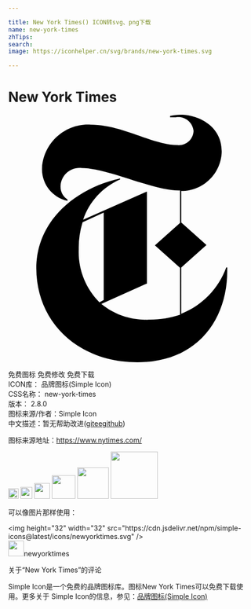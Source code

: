 ```yaml
---

title: New York Times() ICON转svg、png下载
name: new-york-times
zhTips: 
search: 
image: https://iconhelper.cn/svg/brands/new-york-times.svg

---
```


# New York Times  <small style="font-size: 60%;font-weight: 100"></small>

<div id="svg" class="svg-wrap">
<svg role="img" viewBox="0 0 24 24" xmlns="http://www.w3.org/2000/svg"><title>New York Times icon</title><path d="M21.272,14.815h-0.098c-0.747,2.049-2.335,3.681-4.363,4.483v-4.483l2.444-2.182l-2.444-2.182V7.397 c2.138,0.006,3.885-1.703,3.927-3.84c0-2.629-2.509-3.556-3.927-3.556c-0.367-0.007-0.734,0.033-1.091,0.12v0.131h0.556 c0.801-0.141,1.565,0.394,1.706,1.195C17.99,1.491,17.996,1.537,18,1.583c-0.033,0.789-0.7,1.401-1.488,1.367 c-0.02-0.001-0.041-0.002-0.061-0.004c-2.444,0-5.323-1.985-8.454-1.985C5.547,0.83,3.448,2.692,3.284,5.139 C3.208,6.671,4.258,8.031,5.76,8.346v-0.12C5.301,7.931,5.041,7.407,5.084,6.862c0.074-1.015,0.957-1.779,1.973-1.705 C7.068,5.159,7.08,5.16,7.091,5.161c2.629,0,6.872,2.182,9.501,2.182h0.098v3.142l-2.444,2.182l2.444,2.182v4.549 c-0.978,0.322-2.003,0.481-3.033,0.469c-1.673,0.084-3.318-0.456-4.614-1.516l4.429-1.985V7.451l-6.196,2.727 c0.592-1.75,1.895-3.168,3.589-3.905V6.175c-4.516,1.004-8.138,4.243-8.138,8.705c0,5.193,4.025,9.12,9.818,9.12 c6.011,0,8.727-4.363,8.727-8.814V14.815z M8.858,18.186c-1.363-1.362-2.091-3.235-2.007-5.16c-0.016-0.88,0.109-1.756,0.371-2.596 l2.051-0.938v8.476L8.858,18.186z"/></svg>
</div>
<detail full-name='new-york-times'></detail>

<div class="detail-page">
<p>
<span><span class="badge-success badge">免费图标</span> <span class="badge-success badge">免费修改</span>  <span class="badge-success badge">免费下载</span> </span>
<br/>
<span>
ICON库：
<span class="badge-secondary badge">品牌图标(Simple Icon)</span> 
</span>
<br/>
<span>
CSS名称：
<span class="badge-secondary badge">new-york-times</span> 
</span>

<br/>
<span>
版本：
<span class="badge-secondary badge">2.8.0</span> 
</span>
<br/>
<span>图标来源/作者：<span class="badge-light badge">Simple Icon</span></span> 
<br/>
<span class="zh-detail">中文描述：暂无<span class="help-link"><span>帮助改进</span>(<a href="https://gitee.com/liuwave/icon-helper/edit/master/json/brands/new-york-times.json" target="_blank" rel="noopener noreferrer">gitee</a><a href="https://github.com/liuwave/icon-helper/edit/master/json/brands/new-york-times.json" target="_blank" rel="noopener noreferrer">github</a></span>)</span><br/>
</p>
</div><div class="description description alert alert-light"><p>图标来源地址：<a href="https://www.nytimes.com/" target="_blank" rel="noopener noreferrer">https://www.nytimes.com/</a></p></div>
<div class="alert alert-dark">
<img height="21" width="21" src="https://cdn.jsdelivr.net/npm/simple-icons@latest/icons/newyorktimes.svg" />
<img height="24" width="24" src="https://cdn.jsdelivr.net/npm/simple-icons@latest/icons/newyorktimes.svg" />
<img height="32" width="32" src="https://cdn.jsdelivr.net/npm/simple-icons@latest/icons/newyorktimes.svg" />
<img height="48" width="48" src="https://cdn.jsdelivr.net/npm/simple-icons@latest/icons/newyorktimes.svg" />
<img height="64" width="64" src="https://cdn.jsdelivr.net/npm/simple-icons@latest/icons/newyorktimes.svg" />
<img height="96" width="96" src="https://cdn.jsdelivr.net/npm/simple-icons@latest/icons/newyorktimes.svg" />

</div>
<div>
  <p>可以像图片那样使用：    
  </p>
  <div class="alert alert-primary" style="font-size: 14px">
    &lt;img height="32" width="32" src="https://cdn.jsdelivr.net/npm/simple-icons@latest/icons/newyorktimes.svg" /&gt;
    <copy-btn content='<img height="32" width="32" src="https://cdn.jsdelivr.net/npm/simple-icons@latest/icons/newyorktimes.svg" />'></copy-btn>
  </div>
  <div class="alert alert-secondary">
    <img height="32" width="32" src="https://cdn.jsdelivr.net/npm/simple-icons@latest/icons/newyorktimes.svg" />newyorktimes
    <copy-btn content="newyorktimes" btn-title="复制图标名称"></copy-btn>
  </div>
</div>

<Vssue title="关于“New York Times”的评论" >关于“New York Times”的评论</Vssue>


<div><p>Simple Icon是一个免费的品牌图标库。图标New York Times可以免费下载使用。更多关于  Simple Icon的信息，参见：<a target="_blank" href="https://iconhelper.cn/brands.html">品牌图标(Simple Icon)</a>
</p></div>

